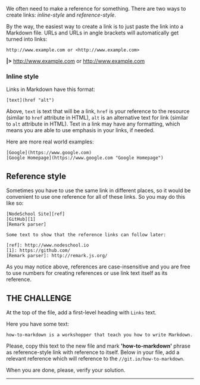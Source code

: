 We often need to make a reference for something. There are two ways to create links: _inline-style_ and _reference-style_.

By the way, the easiest way to create a link is to just paste the link into a Markdown file. URLs and URLs in angle brackets will automatically get turned into links:

    http://www.example.com or <http://www.example.com>

**|>** http://www.example.com or <http://www.example.com>

### Inline style

Links in Markdown have this format:

    [text](href "alt")

Above, `text` is text that will be a link, `href` is your reference to the resource (similar to `href` attribute in HTML), `alt` is an alternative text for link (similar to `alt` attribute in HTML). Text in a link may have any formatting, which means you are able to use emphasis in your links, if needed.

Here are more real world examples:

    [Google](https://www.google.com)
    [Google Homepage](https://www.google.com "Google Homepage")

## Reference style

Sometimes you have to use the same link in different places, so it would be convenient to use one reference for all of these links. So you may do this like so:

    [NodeSchool Site][ref]
    [GitHub][1]
    [Remark parser]

    Some text to show that the reference links can follow later:

    [ref]: http://www.nodeschool.io
    [1]: https://github.com/
    [Remark parser]: http://remark.js.org/

As you may notice above, references are case-insensitive and you are free to use numbers for creating references or use link text itself as its reference.

## THE CHALLENGE

At the top of the file, add a first-level heading with `Links` text.

Here you have some text:

    how-to-markdown is a workshopper that teach you how to write Markdown.

Please, copy this text to the new file and mark **'how-to-markdown'** phrase as reference-style link with reference to itself. Below in your file, add a relevant reference which will reference to the `//git.io/how-to-markdown`.

When you are done, please, verify your solution.

---

